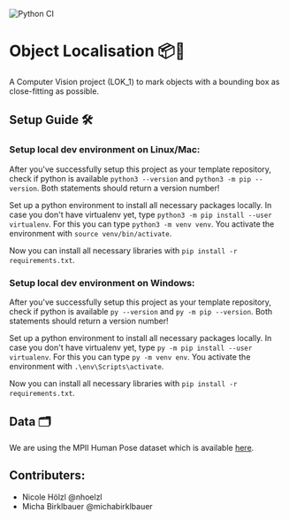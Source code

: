 ![Python CI](https://github.com/nhoelzl/object_localisation/workflows/Python%20CI/badge.svg?branch=main&event=push)

# Object Localisation 📦🔎
A Computer Vision project (LOK_1) to mark objects with a bounding box as close-fitting as possible.

## Setup Guide 🛠️
### Setup local dev environment on Linux/Mac:

After you've successfully setup this project as your template repository, check if python is
available `python3 --version` and `python3 -m pip --version`.
Both statements should return a version number!

Set up a python environment to install all necessary packages locally. In case you don't have virtualenv yet, type `python3 -m pip install --user virtualenv`.
For this you can type `python3 -m venv venv`.
You activate the environment with `source venv/bin/activate`.

Now you can install all necessary libraries with `pip install -r
requirements.txt`.

### Setup local dev environment on Windows:

After you've successfully setup this project as your template repository, check if python is
available `py --version` and `py -m pip --version`.
Both statements should return a version number!

Set up a python environment to install all necessary packages locally. In case you don't have virtualenv yet, type `py -m pip install --user virtualenv`.
For this you can type `py -m venv env`.
You activate the environment with `.\env\Scripts\activate`.

Now you can install all necessary libraries with `pip install -r
requirements.txt`.


## Data 🗂️
We are using the MPII Human Pose dataset which is available [here](http://human-pose.mpi-inf.mpg.de/#download).

## Contributers:
- Nicole Hölzl @nhoelzl
- Micha Birklbauer @michabirklbauer
